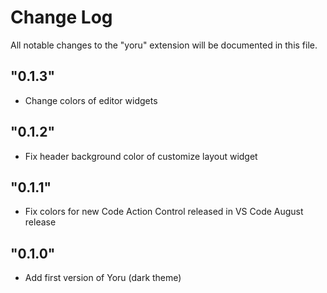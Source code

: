 # Change Log

All notable changes to the "yoru" extension will be documented in this file.

## "0.1.3"

- Change colors of editor widgets

## "0.1.2"

- Fix header background color of customize layout widget

## "0.1.1"

- Fix colors for new Code Action Control released in VS Code August release

## "0.1.0"

- Add first version of Yoru (dark theme)
